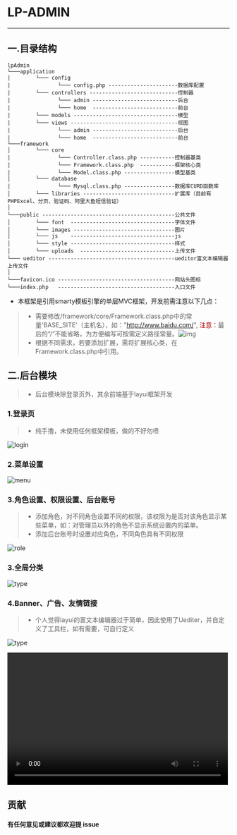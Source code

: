 ﻿# LP-ADMIN
------
## 一.目录结构
```
lpAdmin
└───application
|        └─── config
|               └─── config.php ----------------------数据库配置
|        └─── controllers ----------------------------控制器 
|               └─── admin ---------------------------后台 
|               └─── home  ---------------------------前台 
|        └─── models ---------------------------------模型  
|        └─── views ----------------------------------视图 
|               └─── admin ---------------------------后台 
|               └─── home  ---------------------------前台 
└───framework
│        └─── core
|               └─── Controller.class.php -----------控制器基类
|               └─── Framework.class.php  -----------框架核心类 
|               └─── Model.class.php ----------------模型基类 
│        └─── database
|               └─── Mysql.class.php ----------------数据库CURD函数库
│        └─── libraries -----------------------------扩展库（目前有PHPExcel、分页、验证码、阿里大鱼短信验证） 
│   
└───public ------------------------------------------公共文件  
│        └─── font  ---------------------------------字体文件  
│        └─── images --------------------------------图片  
│        └─── js    ---------------------------------js
│        └─── style ---------------------------------样式
│        └─── uploads  ------------------------------上传文件
└─── ueditor ----------------------------------------ueditor富文本编辑器上传文件  
│   
└───favicon.ico -------------------------------------网站头图标
└───index.php   -------------------------------------入口文件
```
* 本框架是引用smarty模板引擎的单层MVC框架，开发前需注意以下几点：
> * 需要修改/framework/core/Framework.class.php中的常量'BASE_SITE'（主机名），如："http://www.baidu.com/", <font color=#B00000 >注意：</font>最后的“/”不能省略，为方便编写可按需定义路径常量。![img](./screenshorts/1.png)
> * 根据不同需求，若要添加扩展，需将扩展核心类，在Framework.class.php中引用。

## 二.后台模块
> * 后台模块除登录页外，其余前端基于layui框架开发
### 1.登录页 
> * 纯手撸，未使用任何框架模板，做的不好勿喷

![login](./screenshorts/login.gif)
### 2.菜单设置
![menu](./screenshorts/menu2.gif)
### 3.角色设置、权限设置、后台账号
> * 添加角色，对不同角色设置不同的权限，该权限为是否对该角色显示某些菜单，如：对管理员以外的角色不显示系统设置内的菜单。
> * 添加后台账号时设置对应角色，不同角色具有不同权限

![role](./screenshorts/role.gif)
### 3.全局分类
![type](./screenshorts/type.gif)
### 4.Banner、广告、友情链接
> * 个人觉得layui的富文本编辑器过于简单，因此使用了Uediter，并自定义了工具栏，如有需要，可自行定义

![type](./screenshorts/banner.gif)

<video src="https://github.com/luohuam/LP-ADMIN/blob/master/screenshorts/test.mp4" controls="controls" width="500" height="300">您的浏览器不支持播放该视频！</video>

## 贡献
#### 有任何意见或建议都欢迎提 issue
